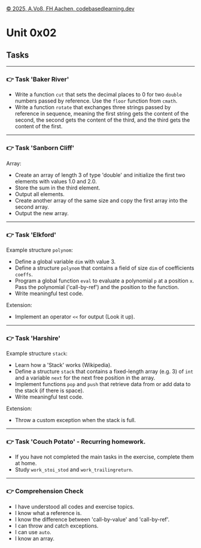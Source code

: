 [© 2025, A.Voß, FH Aachen, codebasedlearning.dev](mailto:info@codebasedlearning.dev)

# Unit 0x02

## Tasks

<hr>

### 👉 Task 'Baker River'

- Write a function `cut` that sets the decimal places to 0 for two `double` numbers passed by reference. Use the `floor`
  function from `cmath`.
- Write a function `rotate` that exchanges three strings passed by reference in sequence, meaning the first string gets
  the content of the second, the second gets the content of the third, and the third gets the content of the first.

<hr>

### 👉 Task 'Sanborn Cliff'

Array:

- Create an array of length 3 of type 'double' and initialize the first two elements with values 1.0 and 2.0.
- Store the sum in the third element.
- Output all elements.
- Create another array of the same size and copy the first array into the second array.
- Output the new array.

<hr>

### 👉 Task 'Elkford'

Example structure `polynom`:

- Define a global variable `dim` with value 3.
- Define a structure `polynom` that contains a field of size `dim` of coefficients `coeffs`.
- Program a global function `eval` to evaluate a polynomial `p` at a position `x`.
  Pass the polynomial ('call-by-ref') and the position to the function.
- Write meaningful test code.

Extension:

- Implement an operator `<<` for output (Look it up).

<hr>

### 👉 Task 'Harshire'

Example structure `stack`:

- Learn how a 'Stack' works (Wikipedia).
- Define a structure `stack` that contains a fixed-length array (e.g. 3) of `int` and
  a variable `next` for the next free position in the array.
- Implement functions `pop` and `push` that retrieve data from or add data to the stack (if there is space).
- Write meaningful test code.

Extension:

- Throw a custom exception when the stack is full.

<hr>

### 👉 Task 'Couch Potato' - Recurring homework.

- If you have not completed the main tasks in the exercise, complete them at home.
- Study `work_stoi_stod` and `work_trailingreturn`.

<hr>

### 👉 Comprehension Check

- I have understood all codes and exercise topics.
- I know what a reference is.
- I know the difference between 'call-by-value' and 'call-by-ref'.
- I can throw and catch exceptions.
- I can use `auto`.
- I know an array.
